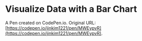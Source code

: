 # Visualize Data with a Bar Chart

A Pen created on CodePen.io. Original URL: [https://codepen.io/jinkim1221/pen/MWEypvR](https://codepen.io/jinkim1221/pen/MWEypvR).


